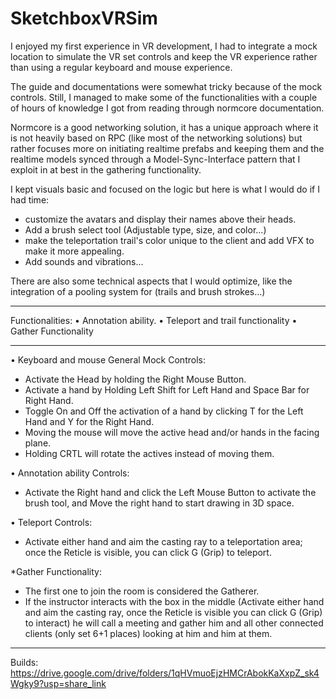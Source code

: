 # SketchboxVRSim

I enjoyed my first experience in VR development, I had to integrate a mock location to simulate the VR set controls and keep the VR experience rather than using a regular keyboard and mouse experience.

The guide and documentations were somewhat tricky because of the mock controls. Still, I managed to make some of the functionalities with a couple of hours of knowledge I got from reading through normcore documentation.

Normcore is a good networking solution, it has a unique approach where it is not heavily based on RPC (like most of the networking solutions) but rather focuses more on initiating realtime prefabs and keeping them and the realtime models synced through a Model-Sync-Interface pattern that I exploit in at best in the gathering functionality.

I kept visuals basic and focused on the logic but here is what I would do if I had time:
- customize the avatars and display their names above their heads.
- Add a brush select tool (Adjustable type, size, and color...)
- make the teleportation trail's color unique to the client and add VFX to make it more appealing.
- Add sounds and vibrations...

There are also some technical aspects that I would optimize, like the integration of a pooling system for (trails and brush strokes...)


--------------------------


Functionalities:
• Annotation ability.
• Teleport and trail functionality
• Gather Functionality


--------------------------


• Keyboard and mouse General Mock Controls:
- Activate the Head by holding the Right Mouse Button.
- Activate a hand by Holding Left Shift for Left Hand and Space Bar for Right Hand.
- Toggle On and Off the activation of a hand by clicking T for the Left Hand and Y for the Right Hand.
- Moving the mouse will move the active head and/or hands in the facing plane.
- Holding CRTL will rotate the actives instead of moving them.

• Annotation ability Controls:
- Activate the Right hand and click the Left Mouse Button to activate the brush tool, and Move the right hand to start drawing in 3D space.

• Teleport Controls:
- Activate either hand and aim the casting ray to a teleportation area; once the Reticle is visible, you can click G (Grip) to teleport.

*Gather Functionality:
- The first one to join the room is considered the Gatherer.
- If the instructor interacts with the box in the middle (Activate either hand and aim the casting ray, once the Reticle is visible you can click G (Grip) to interact) he will call a meeting and gather him and all other connected clients (only set 6+1 places) looking at him and him at them.


--------------------------

Builds: https://drive.google.com/drive/folders/1qHVmuoEjzHMCrAbokKaXxpZ_sk4Wgky9?usp=share_link
